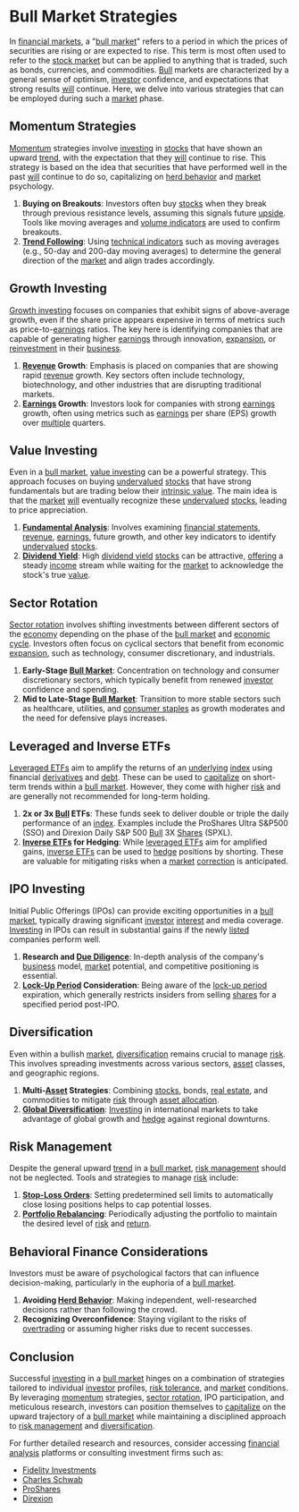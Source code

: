 # Bull Market Strategies

In [financial markets](../f/financial_market.md), a "[bull market](../b/bull_market.md)" refers to a period in which the prices of securities are rising or are expected to rise. This term is most often used to refer to the [stock market](../s/stock_market.md) but can be applied to anything that is traded, such as bonds, currencies, and commodities. [Bull](../b/bull.md) markets are characterized by a general sense of optimism, [investor](../i/investor.md) confidence, and expectations that strong results [will](../w/will.md) continue. Here, we delve into various strategies that can be employed during such a [market](../m/market.md) phase.

## Momentum Strategies

[Momentum](../m/momentum.md) strategies involve [investing](../i/investing.md) in [stocks](../s/stock.md) that have shown an upward [trend](../t/trend.md), with the expectation that they [will](../w/will.md) continue to rise. This strategy is based on the idea that securities that have performed well in the past [will](../w/will.md) continue to do so, capitalizing on [herd behavior](../h/herd_behavior_in_trading.md) and [market](../m/market.md) psychology.

1. **Buying on Breakouts**: Investors often buy [stocks](../s/stock.md) when they break through previous resistance levels, assuming this signals future [upside](../u/upside.md). Tools like moving averages and [volume indicators](../v/volume_indicators.md) are used to confirm breakouts.
2. **[Trend Following](../t/trend_following.md)**: Using [technical indicators](../t/technical_indicators.md) such as moving averages (e.g., 50-day and 200-day moving averages) to determine the general direction of the [market](../m/market.md) and align trades accordingly.

## Growth Investing

[Growth investing](../g/growth_investing.md) focuses on companies that exhibit signs of above-average growth, even if the share price appears expensive in terms of metrics such as price-to-[earnings](../e/earnings.md) ratios. The key here is identifying companies that are capable of generating higher [earnings](../e/earnings.md) through innovation, [expansion](../e/expansion.md), or [reinvestment](../r/reinvestment.md) in their [business](../b/business.md).

1. **[Revenue](../r/revenue.md) Growth**: Emphasis is placed on companies that are showing rapid [revenue](../r/revenue.md) growth. Key sectors often include technology, biotechnology, and other industries that are disrupting traditional markets.
2. **[Earnings](../e/earnings.md) Growth**: Investors look for companies with strong [earnings](../e/earnings.md) growth, often using metrics such as [earnings](../e/earnings.md) per share (EPS) growth over [multiple](../m/multiple.md) quarters.

## Value Investing

Even in a [bull market](../b/bull_market.md), [value investing](../v/value_investing.md) can be a powerful strategy. This approach focuses on buying [undervalued](../u/undervalued.md) [stocks](../s/stock.md) that have strong fundamentals but are trading below their [intrinsic value](../i/intrinsic_value.md). The main idea is that the [market](../m/market.md) [will](../w/will.md) eventually recognize these [undervalued](../u/undervalued.md) [stocks](../s/stock.md), leading to price appreciation.

1. **[Fundamental Analysis](../f/fundamental_analysis.md)**: Involves examining [financial statements](../f/financial_statements.md), [revenue](../r/revenue.md), [earnings](../e/earnings.md), future growth, and other key indicators to identify [undervalued](../u/undervalued.md) [stocks](../s/stock.md).
2. **[Dividend Yield](../d/dividend_yield.md)**: High [dividend yield](../d/dividend_yield.md) [stocks](../s/stock.md) can be attractive, [offering](../o/offering.md) a steady [income](../i/income.md) stream while waiting for the [market](../m/market.md) to acknowledge the stock's true [value](../v/value.md).

## Sector Rotation

[Sector rotation](../s/sector_rotation.md) involves shifting investments between different sectors of the [economy](../e/economy.md) depending on the phase of the [bull market](../b/bull_market.md) and [economic cycle](../e/economic_cycle.md). Investors often focus on cyclical sectors that benefit from economic [expansion](../e/expansion.md), such as technology, consumer discretionary, and industrials.

1. **Early-Stage [Bull Market](../b/bull_market.md)**: Concentration on technology and consumer discretionary sectors, which typically benefit from renewed [investor](../i/investor.md) confidence and spending.
2. **Mid to Late-Stage [Bull Market](../b/bull_market.md)**: Transition to more stable sectors such as healthcare, utilities, and [consumer staples](../c/consumer_staples.md) as growth moderates and the need for defensive plays increases.

## Leveraged and Inverse ETFs

[Leveraged ETFs](../l/leveraged_etfs.md) aim to amplify the returns of an [underlying](../u/underlying.md) [index](../i/index_instrument.md) using financial [derivatives](../d/derivatives.md) and [debt](../d/debt.md). These can be used to [capitalize](../c/capitalize.md) on short-term trends within a [bull market](../b/bull_market.md). However, they come with higher [risk](../r/risk.md) and are generally not recommended for long-term holding.

1. **2x or 3x [Bull](../b/bull.md) ETFs**: These funds seek to deliver double or triple the daily performance of an [index](../i/index_instrument.md). Examples include the ProShares Ultra S&P500 (SSO) and Direxion Daily S&P 500 [Bull](../b/bull.md) 3X [Shares](../s/shares.md) (SPXL).
2. **[Inverse ETFs](../i/inverse_etfs.md) for Hedging**: While [leveraged ETFs](../l/leveraged_etfs.md) aim for amplified gains, [inverse ETFs](../i/inverse_etfs.md) can be used to [hedge](../h/hedge.md) positions by shorting. These are valuable for mitigating risks when a [market](../m/market.md) [correction](../c/correction.md) is anticipated.

## IPO Investing

Initial Public Offerings (IPOs) can provide exciting opportunities in a [bull market](../b/bull_market.md), typically drawing significant [investor](../i/investor.md) [interest](../i/interest.md) and media coverage. [Investing](../i/investing.md) in IPOs can result in substantial gains if the newly [listed](../l/listed.md) companies perform well.

1. **Research and [Due Diligence](../d/due_diligence.md)**: In-depth analysis of the company's [business](../b/business.md) model, [market](../m/market.md) potential, and competitive positioning is essential.
2. **[Lock-Up Period](../l/lock-up_period.md) Consideration**: Being aware of the [lock-up period](../l/lock-up_period.md) expiration, which generally restricts insiders from selling [shares](../s/shares.md) for a specified period post-IPO.

## Diversification

Even within a bullish [market](../m/market.md), [diversification](../d/diversification.md) remains crucial to manage [risk](../r/risk.md). This involves spreading investments across various sectors, [asset](../a/asset.md) classes, and geographic regions.

1. **Multi-[Asset](../a/asset.md) Strategies**: Combining [stocks](../s/stock.md), bonds, [real estate](../r/real_estate.md), and commodities to mitigate [risk](../r/risk.md) through [asset allocation](../a/asset_allocation.md).
2. **[Global Diversification](../g/global_diversification.md)**: [Investing](../i/investing.md) in international markets to take advantage of global growth and [hedge](../h/hedge.md) against regional downturns.

## Risk Management

Despite the general upward [trend](../t/trend.md) in a [bull market](../b/bull_market.md), [risk management](../r/risk_management.md) should not be neglected. Tools and strategies to manage [risk](../r/risk.md) include:

1. **[Stop-Loss Orders](../s/stop-loss_orders.md)**: Setting predetermined sell limits to automatically close losing positions helps to cap potential losses.
2. **[Portfolio Rebalancing](../p/portfolio_rebalancing.md)**: Periodically adjusting the portfolio to maintain the desired level of [risk](../r/risk.md) and [return](../r/return.md).

## Behavioral Finance Considerations

Investors must be aware of psychological factors that can influence decision-making, particularly in the euphoria of a [bull market](../b/bull_market.md).

1. **Avoiding [Herd Behavior](../h/herd_behavior_in_trading.md)**: Making independent, well-researched decisions rather than following the crowd.
2. **Recognizing Overconfidence**: Staying vigilant to the risks of [overtrading](../o/overtrading.md) or assuming higher risks due to recent successes.

## Conclusion

Successful [investing](../i/investing.md) in a [bull market](../b/bull_market.md) hinges on a combination of strategies tailored to individual [investor](../i/investor.md) profiles, [risk tolerance](../r/risk_tolerance.md), and [market](../m/market.md) conditions. By leveraging [momentum](../m/momentum.md) strategies, [sector rotation](../s/sector_rotation.md), IPO participation, and meticulous research, investors can position themselves to [capitalize](../c/capitalize.md) on the upward trajectory of a [bull market](../b/bull_market.md) while maintaining a disciplined approach to [risk management](../r/risk_management.md) and [diversification](../d/diversification.md).

For further detailed research and resources, consider accessing [financial analysis](../f/financial_analysis.md) platforms or consulting investment firms such as:

- [Fidelity Investments](https://www.fidelity.com)
- [Charles Schwab](https://www.schwab.com)
- [ProShares](https://www.proshares.com)
- [Direxion](https://www.direxion.com)
